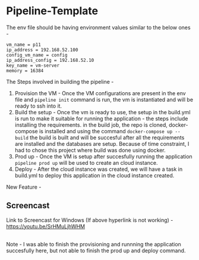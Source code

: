# Pipeline-Template

The env file should be having environment values similar to the below ones - 
```
vm_name = p11
ip_address = 192.168.52.100
config_vm_name = config
ip_address_config = 192.168.52.10
key_name = vm-server
memory = 16384
```

The Steps involved in building the pipeline - 

1) Provision the VM - Once the VM configurations are present in the env file and ```pipeline init``` command is run, the vm is instantiated and will be ready to ssh into it. 
2) Build the setup - Once the vm is ready to use, the setup in the build.yml is run to make it suitable for running the application - the steps include installing the requirements. in the build job, the repo is cloned, docker-compose is installed and using the command ```docker-compose up --build``` the build is built and will be succesful after all the requirements are installed and the databases are setup. Because of time constraint, I had to chose this project where build was done using docker. 
3) Prod up - Once the VM is setup after succesfully running the application ```pipeline prod up``` will be used to create an cloud instance. 
4) Deploy - After the cloud instance was created, we will have a task in build.yml to deploy this application in the cloud instance created. 


New Feature - 





## Screencast 

Link to Screencast for Windows (If above hyperlink is not working) - https://youtu.be/SrHMuLjhWHM

<br>
Note - I was able to finish the provisioning and runnning the application succesfully here, but not able to finish the prod up and deploy command. 

